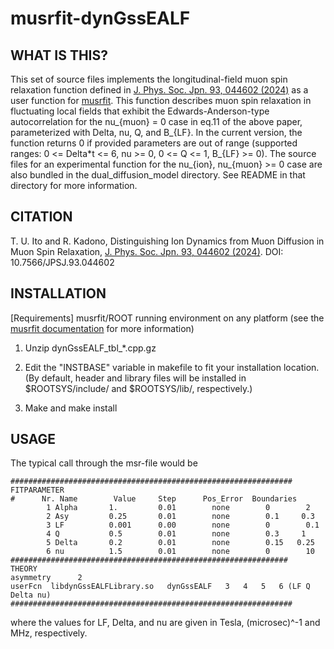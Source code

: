 # musrfit-dynGssEALF
## WHAT IS THIS?

This set of source files implements the longitudinal-field muon spin relaxation function defined in [J. Phys. Soc. Jpn. 93, 044602 (2024)](https://journals.jps.jp/doi/10.7566/JPSJ.93.044602) as a user function for [musrfit](https://rmlmcfadden.github.io/musr/musrfit/).
This function describes muon spin relaxation in fluctuating local fields that exhibit the Edwards-Anderson-type autocorrelation for the nu_{muon} = 0 case in eq.11 of the above paper, parameterized with Delta, nu, Q, and B_{LF}.
In the current version, the function returns 0 if provided parameters are out of range (supported ranges: 0 <= Delta*t <= 6, nu >= 0, 0 <= Q <= 1, B_{LF} >= 0).
The source files for an experimental function for the nu_{ion}, nu_{muon} >= 0 case are also bundled in the dual_diffusion_model directory. See README in that directory for more information.

## CITATION

T. U. Ito and R. Kadono, Distinguishing Ion Dynamics from Muon Diffusion in Muon Spin Relaxation,
[J. Phys. Soc. Jpn. 93, 044602 (2024)](https://journals.jps.jp/doi/10.7566/JPSJ.93.044602). DOI: 10.7566/JPSJ.93.044602

## INSTALLATION

[Requirements] musrfit/ROOT running environment on any platform (see the [musrfit documentation](https://lmu.web.psi.ch/musrfit/user/html/index.html) for more information)

1. Unzip dynGssEALF_tbl_*.cpp.gz

2. Edit the "INSTBASE" variable in makefile to fit your installation location.
(By default, header and library files will be installed in $ROOTSYS/include/ and $ROOTSYS/lib/, respectively.)

3. Make and make install

## USAGE

The typical call through the msr-file would be
```
###############################################################
FITPARAMETER
#      Nr. Name        Value     Step      Pos_Error  Boundaries
        1 Alpha       1.         0.01        none        0        2     
        2 Asy         0.25       0.01        none        0.1     0.3
        3 LF          0.001      0.00        none        0        0.1
        4 Q           0.5        0.01        none        0.3     1
        5 Delta       0.2        0.01        none        0.15   0.25
        6 nu          1.5        0.01        none        0        10
##############################################################
THEORY
asymmetry      2
userFcn  libdynGssEALFLibrary.so   dynGssEALF   3   4   5   6 (LF Q Delta nu)
###############################################################
```
where the values for LF, Delta, and nu are given in Tesla, (microsec)^-1 and MHz, respectively.

